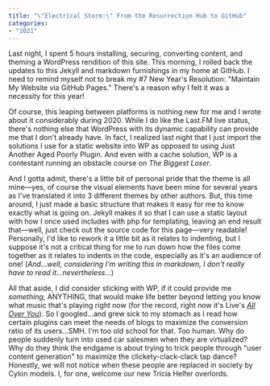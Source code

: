 ```yaml
---
title: "\"Electrical Storm:\" From the Resurrection Hub to GitHub"
categories:
- "2021"
---
```


Last night, I spent 5 hours installing, securing, converting content, and theming a WordPress rendition of this site.  This morning, I rolled back the updates to this Jekyll and markdown furnishings in my home at GitHub.  I need to remind myself not to break my #7 New Year's Resolution: "Maintain My Website via GitHub Pages."  There's a reason why I felt it was a necessity for this year! 

Of course, this leaping between platforms is nothing new for me and I wrote about it considerably during 2020.  While I do like the Last.FM live status, there's nothing else that WordPress with its dynamic capability can provide me that I don't already have.  In fact, I realized last night that I just import the solutions I use for a static website into WP as opposed to using Just Another Aged Poorly Plugin.  And even with a cache solution, WP is a contestant running an obstacle course on *The Biggest Loser*.  

And I gotta admit, there's a little bit of personal pride that the theme is all mine—yes, of course the visual elements have been mine for several years as I've translated it into 3 different themes by other authors.  But, this time around, I just made a basic structure that makes it easy for me to know exactly what is going on. Jekyll makes it so that I can use a static layout with how I once used includes with php for templating, leaving an end result that—well, just check out the source code for this page—very readable!  Personally, I'd like to rework it a little bit as it relates to indenting, but I suppose it's not a critical thing for me to run down how the files come together as it relates to indents in the code, especially as it's an audience of one! (*And...well, considering I'm writing this in markdown, I don't really have to read it...nevertheless...*)

All that aside, I did consider sticking with WP, if it could provide me *something*, ANYTHING, that would make life better beyond letting you know what music that's playing right now (for the record, right now it's Live's [*All Over You*](https://open.spotify.com/track/7psAMS9VACNOP4kmPbRqXY?si=98455651acb944dd)).  So I googled...and grew sick to my stomach as I read how certain plugins can meet the needs of blogs to maximize the conversion ratio of its users...SMH.  I'm too old school for that.  Too human.  Why do people suddenly turn into used car salesmen when they are virtualized?  Why do they  think the endgame is about trying to trick people through "user content generation" to maximize the clickety-clack-clack tap dance?  Honestly, we will not notice when these people are replaced in society by Cylon models. I, for one, welcome our new Tricia Helfer overlords.



